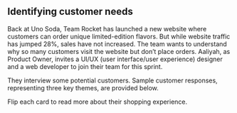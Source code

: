 ## Identifying customer needs

Back at Uno Soda, Team Rocket has launched a new website where customers can order unique limited-edition flavors. But while website traffic has jumped 28%, sales have not increased. The team wants to understand why so many customers visit the website but don’t place orders. Aaliyah, as Product Owner, invites a UI/UX (user interface/user experience) designer and a web developer to join their team for this sprint.

They interview some potential customers. Sample customer responses, representing three key themes, are provided below.

Flip each card to read more about their shopping experience.


